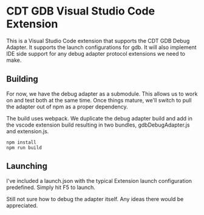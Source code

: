 # CDT GDB Visual Studio Code Extension

This is a Visual Studio Code extension that supports the CDT GDB Debug Adapter.
It supports the launch configurations for gdb.
It will also implement IDE side support for any debug adapter protocol extensions we need to make.

## Building

For now, we have the debug adapter as a submodule. This allows us to work on and test both at the same time. Once things mature, we'll switch to pull the adapter out of npm as a proper dependency.

The build uses webpack. We duplicate the debug adapter build and add in the vscode extension build resulting in two bundles, gdbDebugAdapter.js and extension.js.

```
npm install
npm run build
```

## Launching

I've included a launch.json with the typical Extension launch configuration predefined. Simply hit F5 to launch.

Still not sure how to debug the adapter itself. Any ideas there would be appreciated.
